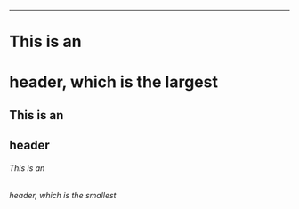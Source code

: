 ---
# This is an <h1> header, which is the largest
## This is an <h2> header
###### This is an <h6> header, which is the smallest
